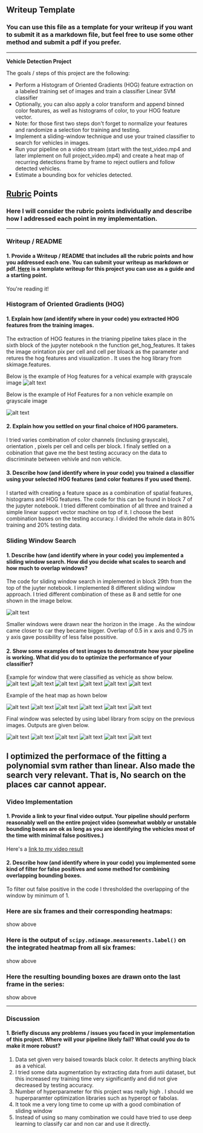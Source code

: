 ## Writeup Template
### You can use this file as a template for your writeup if you want to submit it as a markdown file, but feel free to use some other method and submit a pdf if you prefer.

---

**Vehicle Detection Project**

The goals / steps of this project are the following:

* Perform a Histogram of Oriented Gradients (HOG) feature extraction on a labeled training set of images and train a classifier Linear SVM classifier
* Optionally, you can also apply a color transform and append binned color features, as well as histograms of color, to your HOG feature vector. 
* Note: for those first two steps don't forget to normalize your features and randomize a selection for training and testing.
* Implement a sliding-window technique and use your trained classifier to search for vehicles in images.
* Run your pipeline on a video stream (start with the test_video.mp4 and later implement on full project_video.mp4) and create a heat map of recurring detections frame by frame to reject outliers and follow detected vehicles.
* Estimate a bounding box for vehicles detected.

[//]: # (Image References)
[image1]: ./output_images/final1.png
[image2]: ./output_images/final2.png
[image3]: ./output_images/final3.png
[image4]: ./output_images/final4.png
[image5]: ./output_images/final5.png
[image6]: ./output_images/final6.png
[image7]: ./output_images/heatmap1.png
[image8]: ./output_images/heatmap2.png
[image9]: ./output_images/heatmap3.png
[image10]: ./output_images/heatmap4.png
[image11]: ./output_images/heatmap5.png
[image12]: ./output_images/heatmap6.png
[image13]: ./output_images/hog_car.png
[image14]: ./output_images/hog_noncar.png
[image15]: ./output_images/on_window1.png
[image17]: ./output_images/on_window2.png
[image18]: ./output_images/on_window3.png
[image19]: ./output_images/on_window4.png
[image20]: ./output_images/on_window5.png
[image21]: ./output_images/on_window6.png
[image22]: ./output_images/search_area_5.png
[video1]: ./project_video.mp4

## [Rubric](https://review.udacity.com/#!/rubrics/513/view) Points
### Here I will consider the rubric points individually and describe how I addressed each point in my implementation.  

---
### Writeup / README

#### 1. Provide a Writeup / README that includes all the rubric points and how you addressed each one.  You can submit your writeup as markdown or pdf.  [Here](https://github.com/udacity/CarND-Vehicle-Detection/blob/master/writeup_template.md) is a template writeup for this project you can use as a guide and a starting point.  

You're reading it!

### Histogram of Oriented Gradients (HOG)

#### 1. Explain how (and identify where in your code) you extracted HOG features from the training images.

The extraction of HOG features in the trianing pipeline  takes place in the sixth block of the jupyter notebook n the function get_hog_features. It takes the image orintation pix per cell and cell per bloack as the parameter and retures the hog features and visualization . It uses the hog library from skimage.features.

Below is the example of Hog features for a vehical example with grayscale image
![alt text][image13]

Below is the example of Hof Features for a non vehicle example on grayscale image

![alt text][image14]

#### 2. Explain how you settled on your final choice of HOG parameters.

I tried varies combination of color channels (inclusing grayscale), orientation , pixels per cell and cells per block. 
I finaly settled on a cobination that gave me the best testing accuracy on the data to discriminate between vehivle and non vehicle.

#### 3. Describe how (and identify where in your code) you trained a classifier using your selected HOG features (and color features if you used them).

I started with creating a feature space as a combination of spatial features, histograms and HOG features. The code for this can be found in block 7 of the jupyter notebook. I tried different combination of all three and trained a simple linear support vector machine on top of it. I choose the best combination bases on the testing accuracy. I divided the whole data in 80% training and 20% testing data. 


### Sliding Window Search

#### 1. Describe how (and identify where in your code) you implemented a sliding window search.  How did you decide what scales to search and how much to overlap windows?

The code for sliding window search in implemented in block 29th from the top of the juyter notebook. I implemented 8 different sliding window approach. I tried different combination of these as 8 and settle for one shown in the image below.

![alt text][image22]

Smaller windows were drawn near the horizon in the image . As the window came closer to car they became bigger. Overlap of 0.5 in x axis and 0.75 in y axis gave possibility of less false possitive. 

#### 2. Show some examples of test images to demonstrate how your pipeline is working.  What did you do to optimize the performance of your classifier?

Example for window that were classified as vehicle as show below.
![alt text][image15]
![alt text][image17]
![alt text][image18]
![alt text][image19]
![alt text][image20]
![alt text][image21]

Example of the heat map as hown below

![alt text][image7]
![alt text][image8]
![alt text][image9]
![alt text][image10]
![alt text][image11]
![alt text][image12]


Final window was selected by using label library from scipy on the previous images. Outputs are given below.

![alt text][image1]
![alt text][image2]
![alt text][image3]
![alt text][image4]
![alt text][image5]
![alt text][image6]

I optimized the performace of the fitting a polynomial svm rather than linear. Also made the search very relevant. That is, No search on the places car cannot appear.
---

### Video Implementation

#### 1. Provide a link to your final video output.  Your pipeline should perform reasonably well on the entire project video (somewhat wobbly or unstable bounding boxes are ok as long as you are identifying the vehicles most of the time with minimal false positives.)
Here's a [link to my video result](./project_video.mp4)


#### 2. Describe how (and identify where in your code) you implemented some kind of filter for false positives and some method for combining overlapping bounding boxes.

To filter out false positive in the code I thresholded the overlapping of the window by minimum of 1. 

### Here are six frames and their corresponding heatmaps:

show above

### Here is the output of `scipy.ndimage.measurements.label()` on the integrated heatmap from all six frames:
show above

### Here the resulting bounding boxes are drawn onto the last frame in the series:
show above



---

### Discussion

#### 1. Briefly discuss any problems / issues you faced in your implementation of this project.  Where will your pipeline likely fail?  What could you do to make it more robust?

1. Data set given very baised towards black color. It detects anything black as a vehical.
2. I tried some data augmentation by extracting data from autii dataset, but this increased my training time very significantly and did not give decreased by testing accuracy.
3. Number of hyperparameter for this project was really high . I should we huperparamter optimization libraries such as hyperopt or fabolas.
4. It took me a very long time to come up with a good combination of sliding window
5. Instead of using so many combination we could have tried to use deep learning to classify car and non car and use it directly.